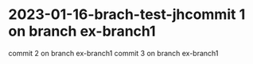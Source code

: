 # 2023-01-16-brach-test-jhcommit 1 on branch ex-branch1
commit 2 on branch ex-branch1
commit 3 on branch ex-branch1
